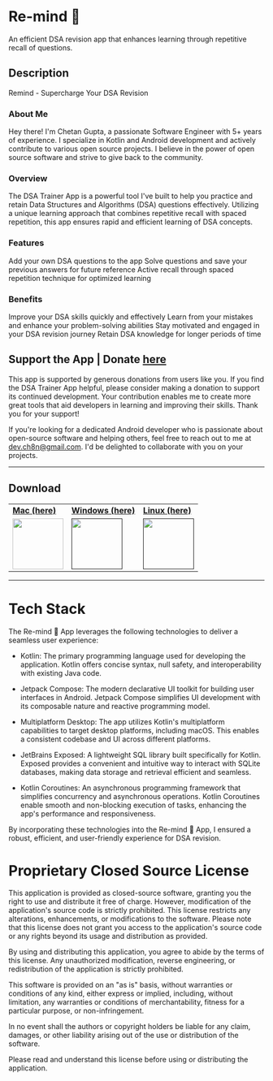 # Re-mind 🧠
An efficient DSA revision app that enhances learning through repetitive recall of questions.

## Description 
Remind - Supercharge Your DSA Revision

### About Me
Hey there! I'm Chetan Gupta, a passionate Software Engineer with 5+ years of experience. I specialize in Kotlin and Android development and actively contribute to various open source projects. I believe in the power of open source software and strive to give back to the community.

### Overview
The DSA Trainer App is a powerful tool I've built to help you practice and retain Data Structures and Algorithms (DSA) questions effectively. Utilizing a unique learning approach that combines repetitive recall with spaced repetition, this app ensures rapid and efficient learning of DSA concepts.

### Features
Add your own DSA questions to the app
Solve questions and save your previous answers for future reference
Active recall through spaced repetition technique for optimized learning

### Benefits
Improve your DSA skills quickly and effectively
Learn from your mistakes and enhance your problem-solving abilities
Stay motivated and engaged in your DSA revision journey
Retain DSA knowledge for longer periods of time

## Support the App | Donate [here](https://www.paypal.com/paypalme/gch8n)
This app is supported by generous donations from users like you. If you find the DSA Trainer App helpful, please consider making a donation to support its continued development. Your contribution enables me to create more great tools that aid developers in learning and improving their skills. Thank you for your support! 

If you're looking for a dedicated Android developer who is passionate about open-source software and helping others, feel free to reach out to me at dev.ch8n@gmail.com. I'd be delighted to collaborate with you on your projects.

---

## Download

<table>
   <tr>
      <td><b><a href="https://github.com/ch8n/Re-mind/releases/tag/1.0.1">Mac (here) </a></b></td>
      <td><b><a href="https://github.com/ch8n/Re-mind/releases/tag/1.0.1">Windows (here) </a></b></td>
      <td><b><a href="https://github.com/ch8n/Re-mind/releases/tag/1.0.1">Linux (here) </a></b></td>
   </tr>
   <tr>
      <td>
         <img src="https://github.com/ch8n/Re-mind/assets/11576342/bf8ac18e-77d9-4773-b9ca-bd6355d51c9c" width="100" height="100">
      </td>
      <td> <a href="">
         <img src="https://github.com/ch8n/Re-mind/assets/11576342/bf8ac18e-77d9-4773-b9ca-bd6355d51c9c" width="100" height="100">
      </td>
      <td> <a href="">
         <img src="https://github.com/ch8n/Re-mind/assets/11576342/541d24e9-a20c-4bb6-8ca3-bbe3b134ab87" width="100" height="100">
      </td>
   </tr>
</table>

---

# Tech Stack
The Re-mind 🧠 App leverages the following technologies to deliver a seamless user experience:

- Kotlin: The primary programming language used for developing the application. Kotlin offers concise syntax, null safety, and interoperability with existing Java code.

- Jetpack Compose: The modern declarative UI toolkit for building user interfaces in Android. Jetpack Compose simplifies UI development with its composable nature and reactive programming model.

- Multiplatform Desktop: The app utilizes Kotlin's multiplatform capabilities to target desktop platforms, including macOS. This enables a consistent codebase and UI across different platforms.

- JetBrains Exposed: A lightweight SQL library built specifically for Kotlin. Exposed provides a convenient and intuitive way to interact with SQLite databases, making data storage and retrieval efficient and seamless.

- Kotlin Coroutines: An asynchronous programming framework that simplifies concurrency and asynchronous operations. Kotlin Coroutines enable smooth and non-blocking execution of tasks, enhancing the app's performance and responsiveness.

By incorporating these technologies into the Re-mind 🧠 App, I ensured a robust, efficient, and user-friendly experience for DSA revision.

# Proprietary Closed Source License

This application is provided as closed-source software, granting you the right to use and distribute it free of charge. However, modification of the application's source code is strictly prohibited. This license restricts any alterations, enhancements, or modifications to the software. Please note that this license does not grant you access to the application's source code or any rights beyond its usage and distribution as provided.

By using and distributing this application, you agree to abide by the terms of this license. Any unauthorized modification, reverse engineering, or redistribution of the application is strictly prohibited.

This software is provided on an "as is" basis, without warranties or conditions of any kind, either express or implied, including, without limitation, any warranties or conditions of merchantability, fitness for a particular purpose, or non-infringement.

In no event shall the authors or copyright holders be liable for any claim, damages, or other liability arising out of the use or distribution of the software.

Please read and understand this license before using or distributing the application.

